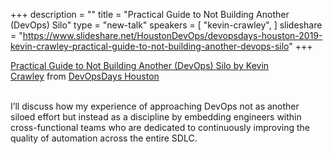 +++
description = ""
title = "Practical Guide to Not Building Another (DevOps) Silo"
type = "new-talk"
speakers = [
        "kevin-crawley",
]
slideshare = "https://www.slideshare.net/HoustonDevOps/devopsdays-houston-2019-kevin-crawley-practical-guide-to-not-building-another-devops-silo"
+++
<div class = "row">
    <div class="col">
        <div id="presentation-embed-38915141"></div>
        <script src='https://slideslive.com/embed_presentation.js'></script>
        <script>
            embed = new SlidesLiveEmbed('presentation-embed-38915141', {
                presentationId: '38915141',
                autoPlay: false // change to true to autoplay the embedded presentation
            });
        </script>
        <a href="https://slideslive.com/38915141">Practical Guide to Not Building Another (DevOps) Silo
by Kevin Crawley</a>&nbsp;from&nbsp;<a href="https://slideslive.com/devopsdays-houston">DevOpsDays Houston</a> 
    <br/><br/>
    </div>
</div>

I’ll discuss how my experience of approaching DevOps not as another siloed effort but instead as a discipline by embedding engineers within cross-functional teams who are dedicated to continuously improving the quality of automation across the entire SDLC.